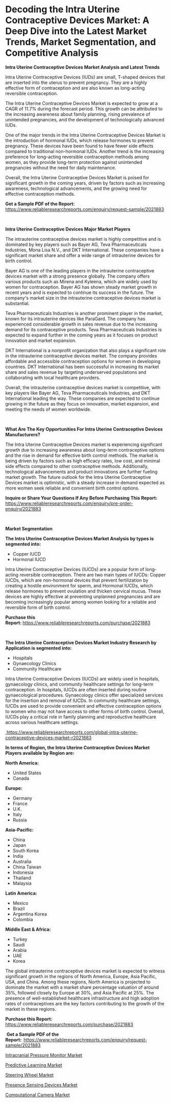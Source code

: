 <p><h1>Decoding the Intra Uterine Contraceptive Devices Market: A Deep Dive into the Latest Market Trends, Market Segmentation, and Competitive Analysis</h1></p><p><strong>Intra Uterine Contraceptive Devices Market Analysis and Latest Trends</strong></p>
<p><p>Intra Uterine Contraceptive Devices (IUDs) are small, T-shaped devices that are inserted into the uterus to prevent pregnancy. They are a highly effective form of contraception and are also known as long-acting reversible contraception.</p><p>The Intra Uterine Contraceptive Devices Market is expected to grow at a CAGR of 11.7% during the forecast period. This growth can be attributed to the increasing awareness about family planning, rising prevalence of unintended pregnancies, and the development of technologically advanced IUDs.</p><p>One of the major trends in the Intra Uterine Contraceptive Devices Market is the introduction of hormonal IUDs, which release hormones to prevent pregnancy. These devices have been found to have fewer side effects compared to traditional non-hormonal IUDs. Another trend is the increasing preference for long-acting reversible contraception methods among women, as they provide long-term protection against unintended pregnancies without the need for daily maintenance.</p><p>Overall, the Intra Uterine Contraceptive Devices Market is poised for significant growth in the coming years, driven by factors such as increasing awareness, technological advancements, and the growing need for effective contraception methods.</p></p>
<p><strong>Get a Sample PDF of the Report:&nbsp;</strong> <a href="https://www.reliableresearchreports.com/enquiry/request-sample/2021883">https://www.reliableresearchreports.com/enquiry/request-sample/2021883</a></p>
<p>&nbsp;</p>
<p><strong>Intra Uterine Contraceptive Devices Major Market Players</strong></p>
<p><p>The intrauterine contraceptive devices market is highly competitive and is dominated by key players such as Bayer AG, Teva Pharmaceuticals Industries, Mona Lisa N.V., and DKT International. These companies have a significant market share and offer a wide range of intrauterine devices for birth control.</p><p>Bayer AG is one of the leading players in the intrauterine contraceptive devices market with a strong presence globally. The company offers various products such as Mirena and Kyleena, which are widely used by women for contraception. Bayer AG has shown steady market growth in recent years and is expected to continue its success in the future. The company's market size in the intrauterine contraceptive devices market is substantial.</p><p>Teva Pharmaceuticals Industries is another prominent player in the market, known for its intrauterine devices like ParaGard. The company has experienced considerable growth in sales revenue due to the increasing demand for its contraceptive products. Teva Pharmaceuticals Industries is expected to expand further in the coming years as it focuses on product innovation and market expansion.</p><p>DKT International is a nonprofit organization that also plays a significant role in the intrauterine contraceptive devices market. The company provides affordable and accessible contraception options for women in developing countries. DKT International has been successful in increasing its market share and sales revenue by targeting underserved populations and collaborating with local healthcare providers.</p><p>Overall, the intrauterine contraceptive devices market is competitive, with key players like Bayer AG, Teva Pharmaceuticals Industries, and DKT International leading the way. These companies are expected to continue growing in the future as they focus on innovation, market expansion, and meeting the needs of women worldwide.</p></p>
<p>&nbsp;</p>
<p><strong>What Are The Key Opportunities For Intra Uterine Contraceptive Devices Manufacturers?</strong></p>
<p><p>The Intra Uterine Contraceptive Devices market is experiencing significant growth due to increasing awareness about long-term contraceptive options and the rise in demand for effective birth control methods. The market is being driven by factors such as high efficacy rates, low cost, and minimal side effects compared to other contraceptive methods. Additionally, technological advancements and product innovations are further fueling market growth. The future outlook for the Intra Uterine Contraceptive Devices market is optimistic, with a steady increase in demand expected as more women seek reliable and convenient birth control options.</p></p>
<p><strong>Inquire or Share Your Questions If Any Before Purchasing This Report:</strong> <a href="https://www.reliableresearchreports.com/enquiry/pre-order-enquiry/2021883">https://www.reliableresearchreports.com/enquiry/pre-order-enquiry/2021883</a></p>
<p>&nbsp;</p>
<p><strong>Market Segmentation</strong></p>
<p><strong>The Intra Uterine Contraceptive Devices Market Analysis by types is segmented into:</strong></p>
<p><ul><li>Copper IUCD</li><li>Hormonal IUCD</li></ul></p>
<p><p>Intra Uterine Contraceptive Devices (IUCDs) are a popular form of long-acting reversible contraception. There are two main types of IUCDs: Copper IUCDs, which are non-hormonal devices that prevent fertilization by creating a hostile environment for sperm, and Hormonal IUCDs, which release hormones to prevent ovulation and thicken cervical mucus. These devices are highly effective at preventing unplanned pregnancies and are becoming increasingly popular among women looking for a reliable and reversible form of birth control.</p></p>
<p><strong>Purchase this Report:&nbsp;</strong><a href="https://www.reliableresearchreports.com/purchase/2021883">https://www.reliableresearchreports.com/purchase/2021883</a></p>
<p>&nbsp;</p>
<p><strong>The Intra Uterine Contraceptive Devices Market Industry Research by Application is segmented into:</strong></p>
<p><ul><li>Hospitals</li><li>Gynaecology Clinics</li><li>Community Healthcare</li></ul></p>
<p><p>Intra Uterine Contraceptive Devices (IUCDs) are widely used in hospitals, gynaecology clinics, and community healthcare settings for long-term contraception. In hospitals, IUCDs are often inserted during routine gynaecological procedures. Gynaecology clinics offer specialized services for the insertion and removal of IUCDs. In community healthcare settings, IUCDs are used to provide convenient and effective contraception options to women who may not have access to other forms of birth control. Overall, IUCDs play a critical role in family planning and reproductive healthcare across various healthcare settings.</p></p>
<p><a href="https://www.reliableresearchreports.com/global-intra-uterine-contraceptive-devices-market-r2021883">&nbsp;https://www.reliableresearchreports.com/global-intra-uterine-contraceptive-devices-market-r2021883</a></p>
<p><strong>In terms of Region, the Intra Uterine Contraceptive Devices Market Players available by Region are:</strong></p>
<p>
    <p> <strong> North America: </strong>
        <ul>
            <li>United States</li>
            <li>Canada</li>
        </ul>
        </p> 
    <p> <strong> Europe: </strong>
        <ul>
            <li>Germany</li>
            <li>France</li>
            <li>U.K.</li>
            <li>Italy</li>
            <li>Russia</li>
        </ul>
        </p> 
    <p> <strong> Asia-Pacific: </strong>
        <ul>
            <li>China</li>
            <li>Japan</li>
            <li>South Korea</li>
            <li>India</li>
            <li>Australia</li>
            <li>China Taiwan</li>
            <li>Indonesia</li>
            <li>Thailand</li>
            <li>Malaysia</li>
        </ul>
        </p> 
    <p> <strong> Latin America: </strong>
        <ul>
            <li>Mexico</li>
            <li>Brazil</li>
            <li>Argentina Korea</li>
            <li>Colombia</li>
        </ul>
        </p> 
    <p> <strong> Middle East & Africa: </strong>
        <ul>
            <li>Turkey</li>
            <li>Saudi</li>
            <li>Arabia</li>
            <li>UAE</li>
            <li>Korea</li>
        </ul>
    </p>
    </p>
<p><p>The global intrauterine contraceptive devices market is expected to witness significant growth in the regions of North America, Europe, Asia Pacific, USA, and China. Among these regions, North America is projected to dominate the market with a market share percentage valuation of around 35%, followed closely by Europe at 30%, and Asia Pacific at 25%. The presence of well-established healthcare infrastructure and high adoption rates of contraceptives are the key factors contributing to the growth of the market in these regions.</p></p>
<p><strong>Purchase this Report: </strong><a href="https://www.reliableresearchreports.com/purchase/2021883">https://www.reliableresearchreports.com/purchase/2021883</a></p>
<p>&nbsp;<strong>Get a Sample PDF of the Report:&nbsp;&nbsp;</strong><a href="https://www.reliableresearchreports.com/enquiry/request-sample/2021883">https://www.reliableresearchreports.com/enquiry/request-sample/2021883</a></p>
<p><strong></strong></p>
<p><p><a href="https://github.com/brendafegmorris532/Market-Research-Report-List-2/blob/main/intracranial-pressure-monitor-market.md">Intracranial Pressure Monitor Market</a></p><p><a href="https://issuu.com/reportprime-2/docs/predictive-learning-market-size-2030.pptx">Predictive Learning Market</a></p><p><a href="https://www.linkedin.com/pulse/steering-wheel-market-outlook-forecast-from-2024-2031-helixperts-ujvff?trackingId=CTcpZLJzSgaR7YyJRagBug%3D%3D">Steering Wheel Market</a></p><p><a href="https://issuu.com/reportprime-2/docs/presence-sensing-devices-market-size-2030.pptx">Presence Sensing Devices Market</a></p><p><a href="https://medium.com/@akshatreportprime/navigating-the-global-computational-camera-market-landscape-trends-forecasts-and-impact-analysis-70afccc55f16">Computational Camera Market</a></p></p>